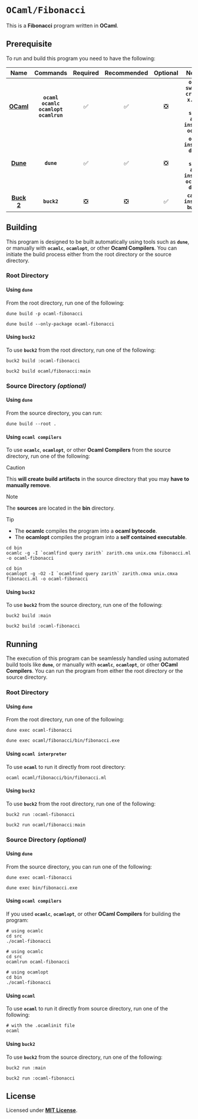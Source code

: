 # `OCaml/Fibonacci`

This is a **Fibonacci** program written in **OCaml**.

## Prerequisite

To run and build this program you need to have the following:

<div align="center">

| Name | Commands | Required | Recommended | Optional | Notes |
|:----:|:--------:|:--------:|:-----------:|:--------:|:-----:|
| [**OCaml**](https://ocaml.org/install) | **`ocaml`**<br>**`ocamlc`**<br>**`ocamlopt`**<br>**`ocamlrun`** | &#9989; | &#9989; | &#10062; | **`opam switch create x.y.z`**<br>or<br>**`sudo apt install ocaml`** |
| [**Dune**](https://dune.readthedocs.io/en/latest/quick-start.html) | **`dune`** | &#9989; | &#9989; | &#10062; | **`opam install dune`**<br>or<br>**`sudo apt install ocaml-dune`** |
| [**Buck 2**](https://buck2.build/docs/getting_started/) | **`buck2`** | &#10062; | &#10062; | &#9989; | **`cargo install buck2`** |

</div>

## Building

This program is designed to be built automatically using tools such as
**`dune`**, or manually with **`ocamlc`**, **`ocamlopt`**, or other **Ocaml
Compilers**. You can initiate the build process either from the root directory
or the source directory.

### Root Directory

#### Using `dune`

From the root directory, run one of the following:

```
dune build -p ocaml-fibonacci
```
```
dune build --only-package ocaml-fibonacci
```

#### Using `buck2`

To use **`buck2`** from the root directory, run one of the following:

```
buck2 build :ocaml-fibonacci
```
```
buck2 build ocaml/fibonacci:main
```

### Source Directory _(optional)_

#### Using `dune`

From the source directory, you can run:

```
dune build --root .
```

#### Using `ocaml compilers`

To use **`ocamlc`**, **`ocamlopt`**, or other **Ocaml Compilers** from the
source directory, run one of the following:

> [!CAUTION]
> This **will create build artifacts** in the source directory that you may
> **have to manually remove**.

> [!NOTE]
> The **sources** are located in the **bin** directory.

> [!TIP]
> * The **ocamlc** compiles the program into a **ocaml bytecode**.
> * The **ocamlopt** compiles the program into a **self contained executable**.

```
cd bin
ocamlc -g -I `ocamlfind query zarith` zarith.cma unix.cma fibonacci.ml -o ocaml-fibonacci
```
```
cd bin
ocamlopt -g -O2 -I `ocamlfind query zarith` zarith.cmxa unix.cmxa fibonacci.ml -o ocaml-fibonacci
```

#### Using `buck2`

To use **`buck2`** from the source directory, run one of the following:

```
buck2 build :main
```
```
buck2 build :ocaml-fibonacci
```

## Running

The execution of this program can be seamlessly handled using automated build
tools like **`dune`**, or manually with **`ocamlc`**, **`ocamlopt`**, or other
**OCaml Compilers**. You can run the program from either the root directory or
the source directory.

### Root Directory

#### Using `dune `

From the root directory, run one of the following:

```
dune exec ocaml-fibonacci
```
```
dune exec ocaml/fibonacci/bin/fibonacci.exe
```

#### Using `ocaml interpreter`

To use **`ocaml`** to run it directly from root directory:

```
ocaml ocaml/fibonacci/bin/fibonacci.ml
```

#### Using `buck2`

To use **`buck2`** from the root directory, run one of the following:

```
buck2 run :ocaml-fibonacci
```
```
buck2 run ocaml/fibonacci:main
```

### Source Directory _(optional)_

#### Using `dune`

From the source directory, you can run one of the following:

```
dune exec ocaml-fibonacci
```
```
dune exec bin/fibonacci.exe
```

#### Using `ocaml compilers`

If you used **`ocamlc`**, **`ocamlopt`**, or other **OCaml Compilers** for
building the program:

```
# using ocamlc
cd src
./ocaml-fibonacci
```
```
# using ocamlc
cd src
ocamlrun ocaml-fibonacci
```
```
# using ocamlopt
cd bin
./ocaml-fibonacci
```

#### Using `ocaml`

To use **`ocaml`** to run it directly from source directory, run one of the
following:

```
# with the .ocamlinit file
ocaml
```

#### Using `buck2`

To use **`buck2`** from the source directory, run one of the following:

```
buck2 run :main
```
```
buck2 run :ocaml-fibonacci
```

## License

Licensed under [**MIT License**](LICENSE).
